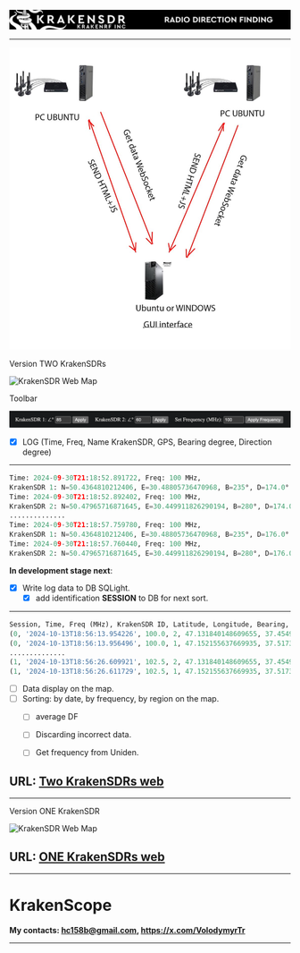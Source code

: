 
![KrakenSDR Web Map](https://github.com/dotignore/KrakenSDR_Desktop/blob/main/media/kraken_interface_bw.png)

------------

![KrakenSDR Web Map](https://github.com/dotignore/KrakenSDR_Desktop/blob/main/media/structure.jpg)

Version TWO KrakenSDRs

![KrakenSDR Web Map](https://github.com/dotignore/KrakenSDR_Desktop/blob/main/media/two_kraken.gif)

Toolbar

![KrakenSDR Web Map](https://github.com/dotignore/KrakenSDR_Desktop/blob/main/media/tools.png)

- [x] LOG (Time, Freq, Name KrakenSDR, GPS, Bearing degree, Direction degree) 
------------
```python
Time: 2024-09-30T21:18:52.891722, Freq: 100 MHz, 
KrakenSDR 1: N=50.4364810212406, E=30.48805736470968, B=235°, D=174.0°
Time: 2024-09-30T21:18:52.892402, Freq: 100 MHz, 
KrakenSDR 2: N=50.47965716871645, E=30.449911826290194, B=280°, D=174.0°
..............
Time: 2024-09-30T21:18:57.759780, Freq: 100 MHz, 
KrakenSDR 1: N=50.4364810212406, E=30.48805736470968, B=235°, D=176.0°
Time: 2024-09-30T21:18:57.760440, Freq: 100 MHz, 
KrakenSDR 2: N=50.47965716871645, E=30.449911826290194, B=280°, D=176.0°
```

**In development stage next**:
- [x] Write log data to DB SQLight.
  - [x] add identification **SESSION** to DB for next sort.
------------
```python
Session, Time, Freq (MHz), KrakenSDR ID, Latitude, Longitude, Bearing, Direction
(0, '2024-10-13T18:56:13.954226', 100.0, 2, 47.131840148609655, 37.454905671766035, 140.0, 196.0)
(0, '2024-10-13T18:56:13.956496', 100.0, 1, 47.152155637669935, 37.51730917399983, 180.0, 196.0)
..............
(1, '2024-10-13T18:56:26.609921', 102.5, 2, 47.131840148609655, 37.454905671766035, 140.0, 201.0)
(1, '2024-10-13T18:56:26.611729', 102.5, 1, 47.152155637669935, 37.51730917399983, 180.0, 201.0)
```

- [ ] Data display on the map.
- [ ] Sorting: by date, by frequency, by region on the map.
  - [ ] average DF
  - [ ] Discarding incorrect data.
  - [ ] Get frequency from Uniden.


## URL: [Two KrakenSDRs web](https://github.com/dotignore/KrakenSDR_Desktop/tree/main/two_KrakenSDRs_web "Two KrakenSDRs web")

------------

Version ONE KrakenSDR

![KrakenSDR Web Map](https://github.com/dotignore/KrakenSDR_Desktop/blob/main/one_krakenSDR_web/map.png)

## URL: [ONE KrakenSDRs web](https://github.com/dotignore/KrakenSDR_Desktop/tree/main/one_krakenSDR_web "Two KrakenSDRs web")

------------

# KrakenScope
**My contacts: hc158b@gmail.com, https://x.com/VolodymyrTr** 

------------